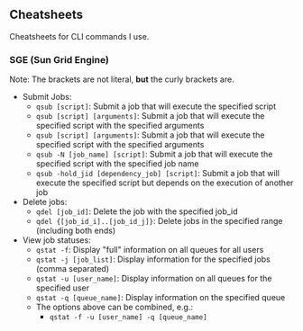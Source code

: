 ## Cheatsheets

Cheatsheets for CLI commands I use.


### SGE (Sun Grid Engine)

Note: The brackets are not literal, **but** the curly brackets are.

- Submit Jobs:
  - `qsub [script]`: Submit a job that will execute the specified script
  - `qsub [script] [arguments]`: Submit a job that will execute the specified script with the specified arguments
  - `qsub [script] [arguments]`: Submit a job that will execute the specified script with the specified arguments
  - `qsub -N [job_name] [script]`: Submit a job that will execute the specified script with the specified job name
  - `qsub -hold_jid [dependency_job] [script]`: Submit a job that will execute the specified script but depends on the execution of another job
- Delete jobs:
  - `qdel [job_id]`: Delete the job with the specified job_id
  - `qdel {[job_id_i]..[job_id_j]}`: Delete jobs in the specified range (including both ends)
- View job statuses:
  - `qstat -f`: Display "full" information on all queues for all users
  - `qstat -j [job_list]`: Display information for the specified jobs (comma separated)
  - `qstat -u [user_name]`: Display information on all queues for the specified user
  - `qstat -q [queue_name]`: Display information on the specified queue
  - The options above can be combined, e.g.:
    - `qstat -f -u [user_name] -q [queue_name]`
